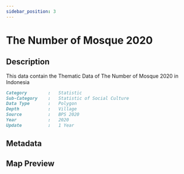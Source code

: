 ```yaml
---
sidebar_position: 3
---
```


# The Number of Mosque 2020

## Description

This data contain the Thematic Data of The Number of Mosque 2020 in Indonesia

```md title="The Number of Mosque 2020"{1-7}
Category        :   Statistic
Sub-Category    :   Statistic of Social Culture
Data Type       :   Polygon
Depth           :   Village
Source          :   BPS 2020
Year            :   2020
Update          :   1 Year
```

## Metadata

## Map Preview